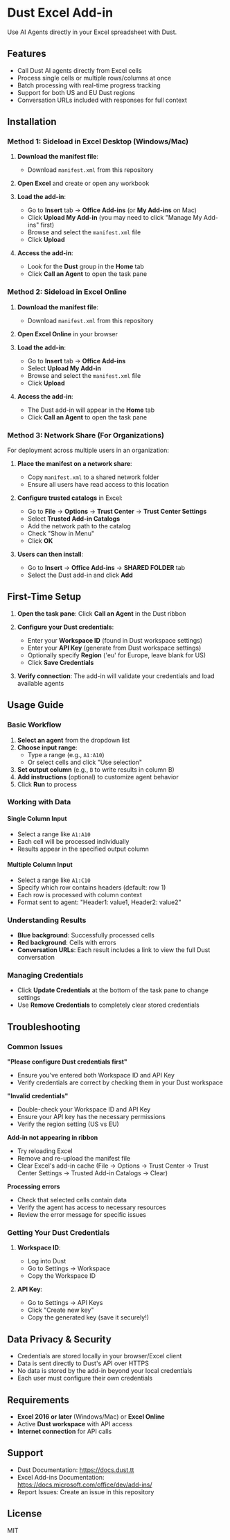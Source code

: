 # Dust Excel Add-in

Use AI Agents directly in your Excel spreadsheet with Dust.

## Features

- Call Dust AI agents directly from Excel cells
- Process single cells or multiple rows/columns at once
- Batch processing with real-time progress tracking
- Support for both US and EU Dust regions
- Conversation URLs included with responses for full context

## Installation

### Method 1: Sideload in Excel Desktop (Windows/Mac)

1. **Download the manifest file**: 
   - Download `manifest.xml` from this repository

2. **Open Excel** and create or open any workbook

3. **Load the add-in**:
   - Go to **Insert** tab → **Office Add-ins** (or **My Add-ins** on Mac)
   - Click **Upload My Add-in** (you may need to click "Manage My Add-ins" first)
   - Browse and select the `manifest.xml` file
   - Click **Upload**

4. **Access the add-in**:
   - Look for the **Dust** group in the **Home** tab
   - Click **Call an Agent** to open the task pane

### Method 2: Sideload in Excel Online

1. **Download the manifest file**: 
   - Download `manifest.xml` from this repository

2. **Open Excel Online** in your browser

3. **Load the add-in**:
   - Go to **Insert** tab → **Office Add-ins**
   - Select **Upload My Add-in**
   - Browse and select the `manifest.xml` file
   - Click **Upload**

4. **Access the add-in**:
   - The Dust add-in will appear in the **Home** tab
   - Click **Call an Agent** to open the task pane

### Method 3: Network Share (For Organizations)

For deployment across multiple users in an organization:

1. **Place the manifest on a network share**:
   - Copy `manifest.xml` to a shared network folder
   - Ensure all users have read access to this location

2. **Configure trusted catalogs** in Excel:
   - Go to **File** → **Options** → **Trust Center** → **Trust Center Settings**
   - Select **Trusted Add-in Catalogs**
   - Add the network path to the catalog
   - Check "Show in Menu"
   - Click **OK**

3. **Users can then install**:
   - Go to **Insert** → **Office Add-ins** → **SHARED FOLDER** tab
   - Select the Dust add-in and click **Add**

## First-Time Setup

1. **Open the task pane**: Click **Call an Agent** in the Dust ribbon

2. **Configure your Dust credentials**:
   - Enter your **Workspace ID** (found in Dust workspace settings)
   - Enter your **API Key** (generate from Dust workspace settings)
   - Optionally specify **Region** ('eu' for Europe, leave blank for US)
   - Click **Save Credentials**

3. **Verify connection**: The add-in will validate your credentials and load available agents

## Usage Guide

### Basic Workflow

1. **Select an agent** from the dropdown list
2. **Choose input range**:
   - Type a range (e.g., `A1:A10`) 
   - Or select cells and click "Use selection"
3. **Set output column** (e.g., `B` to write results in column B)
4. **Add instructions** (optional) to customize agent behavior
5. Click **Run** to process

### Working with Data

#### Single Column Input
- Select a range like `A1:A10`
- Each cell will be processed individually
- Results appear in the specified output column

#### Multiple Column Input
- Select a range like `A1:C10`
- Specify which row contains headers (default: row 1)
- Each row is processed with column context
- Format sent to agent: "Header1: value1, Header2: value2"

### Understanding Results

- **Blue background**: Successfully processed cells
- **Red background**: Cells with errors
- **Conversation URLs**: Each result includes a link to view the full Dust conversation

### Managing Credentials

- Click **Update Credentials** at the bottom of the task pane to change settings
- Use **Remove Credentials** to completely clear stored credentials

## Troubleshooting

### Common Issues

**"Please configure Dust credentials first"**
- Ensure you've entered both Workspace ID and API Key
- Verify credentials are correct by checking them in your Dust workspace

**"Invalid credentials"**
- Double-check your Workspace ID and API Key
- Ensure your API key has the necessary permissions
- Verify the region setting (US vs EU)

**Add-in not appearing in ribbon**
- Try reloading Excel
- Remove and re-upload the manifest file
- Clear Excel's add-in cache (File → Options → Trust Center → Trust Center Settings → Trusted Add-in Catalogs → Clear)

**Processing errors**
- Check that selected cells contain data
- Verify the agent has access to necessary resources
- Review the error message for specific issues

### Getting Your Dust Credentials

1. **Workspace ID**:
   - Log into Dust
   - Go to Settings → Workspace
   - Copy the Workspace ID

2. **API Key**:
   - Go to Settings → API Keys
   - Click "Create new key"
   - Copy the generated key (save it securely!)

## Data Privacy & Security

- Credentials are stored locally in your browser/Excel client
- Data is sent directly to Dust's API over HTTPS
- No data is stored by the add-in beyond your local credentials
- Each user must configure their own credentials

## Requirements

- **Excel 2016 or later** (Windows/Mac) or **Excel Online**
- Active **Dust workspace** with API access
- **Internet connection** for API calls

## Support

- Dust Documentation: https://docs.dust.tt
- Excel Add-ins Documentation: https://docs.microsoft.com/office/dev/add-ins/
- Report Issues: Create an issue in this repository

## License

MIT